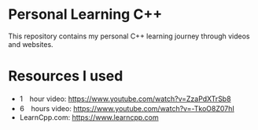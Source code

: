 # Personal Learning C++
This repository contains my personal C++ learning journey through videos and websites. 

# Resources I used
- 1　hour video: https://www.youtube.com/watch?v=ZzaPdXTrSb8
- 6　hours video: https://www.youtube.com/watch?v=-TkoO8Z07hI
- LearnCpp.com: https://www.learncpp.com
